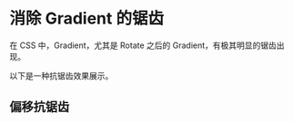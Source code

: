 # 消除 Gradient 的锯齿

在 CSS 中，Gradient，尤其是 Rotate 之后的 Gradient，有极其明显的锯齿出现。

<Article-G200530-NoAntialiasing />

以下是一种抗锯齿效果展示。

## 偏移抗锯齿

<Article-G200530-Antialiasing />